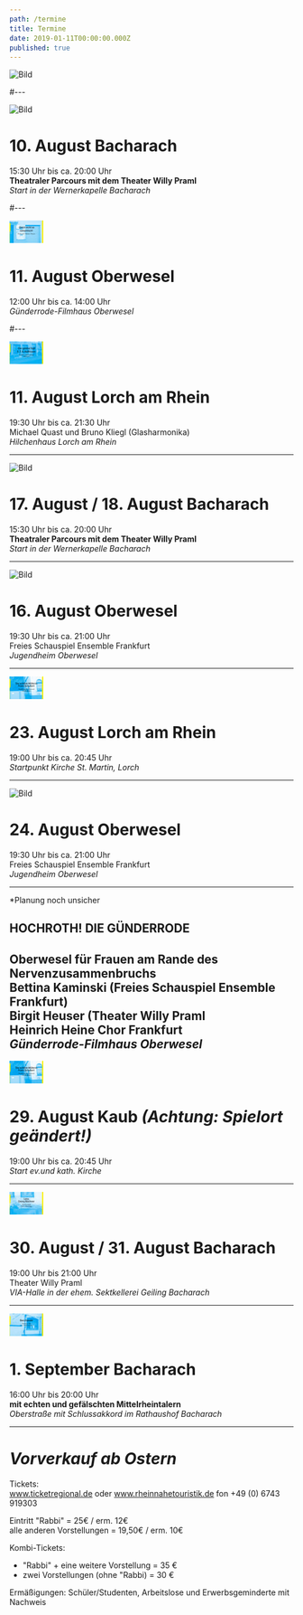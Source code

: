 ```yaml
---
path: /termine
title: Termine
date: 2019-01-11T00:00:00.000Z
published: true
---    
```


![Bild](/flyer-2.jpg)   

#---   


![Bild](/rabbi-2.jpg)   
# 10. August   Bacharach   
15:30 Uhr bis ca. 20:00 Uhr     
**Theatraler Parcours mit dem Theater Willy Praml**   
*Start in der Wernerkapelle Bacharach*    


#---   

![Bild](/glotzt-nicht-2.jpg)    
# 11. August Oberwesel
12:00 Uhr bis ca. 14:00 Uhr     
*Günderrode-Filmhaus Oberwesel* 


   
#---   

![Bild](/goldner-topf-2.jpg)   
# 11. August   Lorch am Rhein 
19:30 Uhr bis ca. 21:30 Uhr       
Michael Quast und Bruno Kliegl (Glasharmonika)    
*Hilchenhaus  Lorch am Rhein*  

    
---   

![Bild](/rabbi-2.jpg)    
# 17. August / 18. August  Bacharach
15:30 Uhr bis ca. 20:00 Uhr     
**Theatraler Parcours mit dem Theater Willy Praml**   
 *Start in der Wernerkapelle  Bacharach*      
  
 ---   
 
![Bild](/kein-ort-2.jpg)    
 # 16. August  Oberwesel
19:30 Uhr bis ca. 21:00 Uhr       
Freies Schauspiel Ensemble Frankfurt    
*Jugendheim Oberwesel*   
 
 ---   
 
![Bild](/schoene-muellerin-2.jpg)   
# 23. August  Lorch am Rhein
19:00 Uhr bis ca. 20:45 Uhr      
*Startpunkt Kirche St. Martin, Lorch*

---   

![Bild](/kein-ort-2.jpg)  
# 24. August  Oberwesel
19:30 Uhr bis ca. 21:00 Uhr      
Freies Schauspiel Ensemble Frankfurt    
*Jugendheim Oberwesel*   
   
---   

*Planung noch unsicher
## HOCHROTH!  DIE GÜNDERRODE   
**Oberwesel für Frauen am Rande des Nervenzusammenbruchs**    
Bettina Kaminski (Freies Schauspiel Ensemble Frankfurt)    
Birgit Heuser (Theater Willy Praml    
Heinrich Heine Chor Frankfurt   
*Günderrode-Filmhaus Oberwesel*    
---   

![Bild](/schoene-muellerin-2.jpg)   
# 29. August  Kaub  *(Achtung: Spielort geändert!)*
19:00 Uhr bis ca. 20:45 Uhr       
*Start ev.und kath. Kirche*  
 
---   

![Bild](/lenz-2.jpg)    
# 30. August / 31. August  Bacharach
19:00 Uhr bis 21:00 Uhr       
Theater Willy Praml    
*VIA-Halle in der ehem. Sektkellerei Geiling  Bacharach* 

---   

![Bild](/bacchanal-2.jpg)   
# 1. September  Bacharach
16:00 Uhr bis 20:00 Uhr         
**mit echten und gefälschten Mittelrheintalern**    
*Oberstraße mit Schlussakkord im Rathaushof Bacharach*     

---   


# ***Vorverkauf ab Ostern***   
Tickets:   
www.ticket­regional.de oder www.rhein­nahe­touristik.de fon +49 (0) 6743 919303    

Eintritt "Rabbi" = 25€ / erm. 12€      
alle anderen Vorstellungen = 19,50€ / erm. 10€  

Kombi-Tickets:    
- "Rabbi" + eine weitere Vorstellung   =  35 €   
- zwei Vorstellungen (ohne "Rabbi)     =  30 €   

Ermäßigungen: Schüler/Studenten, Arbeitslose und Erwerbsgeminderte mit Nachweis   



